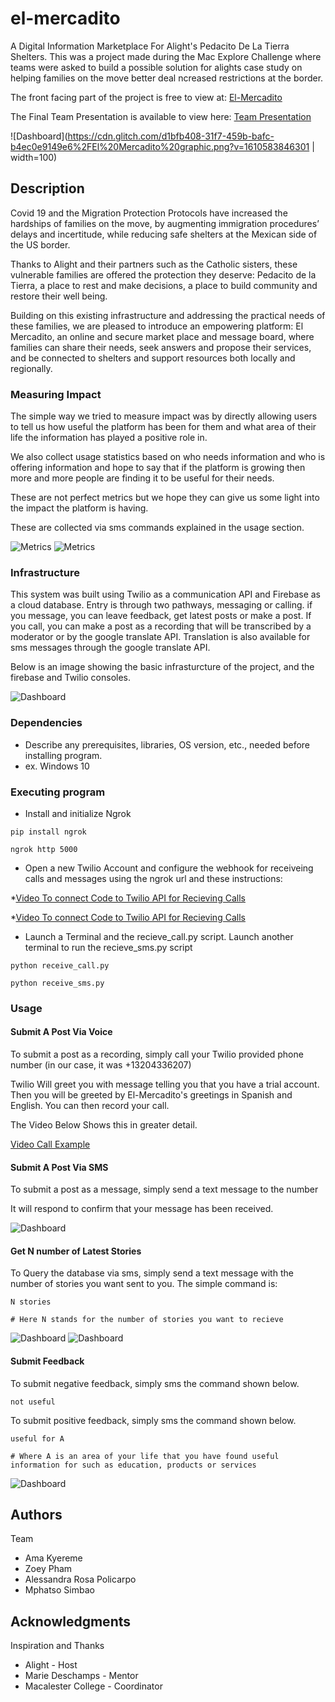 # el-mercadito
A Digital Information Marketplace For Alight's Pedacito De La Tierra Shelters. This was a project made during the Mac Explore Challenge where teams were asked to build a possible solution for alights case study on helping families on the move better deal ncreased restrictions at the border.

The front facing part of the project is free to view at: [El-Mercadito](https://el-mercadito.glitch.me/)

The Final Team Presentation is available to view here: [Team Presentation](https://drive.google.com/file/d/1Ua0eb7xrdso2DxTQuf0efCekHtPOofcD/view)

![Dashboard](https://cdn.glitch.com/d1bfb408-31f7-459b-bafc-b4ec0e9149e6%2FEl%20Mercadito%20graphic.png?v=1610583846301 | width=100)

## Description

Covid 19 and the Migration Protection Protocols have increased the hardships of families on the move, by augmenting immigration procedures’ delays and incertitude, while reducing safe shelters at the Mexican side of the US border.

Thanks to Alight and their partners such as the Catholic sisters, these vulnerable families are offered the protection they deserve: Pedacito de la Tierra, a place to rest and make decisions, a place to build community and restore their well being.

Building on this existing infrastructure and addressing the practical needs of these families, we are pleased to introduce an empowering platform: El Mercadito, an online and secure market place and message board, where families can share their needs, seek answers and propose their services, and be connected to shelters and support resources both locally and regionally.

### Measuring Impact

The simple way we tried to measure impact was by directly allowing users to tell us how useful the platform has been for them and what area of their life the information has played a positive role in.

We also collect usage statistics based on who needs information and who is offering information and hope to say that if the platform is growing then more and more people are finding it to be useful for their needs.

These are not perfect metrics but we hope they can give us some light into the impact the platform is having.

These are collected via sms commands explained in the usage section.

![Metrics](https://github.com/msimbao/el-mercadito/raw/main/Images/a.png)
![Metrics](https://github.com/msimbao/el-mercadito/raw/main/Images/b.png)

### Infrastructure

This system was built using Twilio as a communication API and Firebase as a cloud database. Entry is through two pathways, messaging or calling. if you message, you can leave feedback, get latest posts or make a post. If you call, you can make a post as a recording that will be transcribed by a moderator or by the google translate API. Translation is also available for sms messages through the google translate API. 

Below is an image showing the basic infrasturcture of the project, and the firebase and Twilio consoles.

![Dashboard](https://github.com/msimbao/el-mercadito/raw/main/Images/8.png)

### Dependencies

* Describe any prerequisites, libraries, OS version, etc., needed before installing program.
* ex. Windows 10

### Executing program

* Install and initialize Ngrok

```
pip install ngrok

ngrok http 5000
```

* Open a new Twilio Account and configure the webhook for receiveing calls and messages using the ngrok url and these instructions:

*[Video To connect Code to Twilio API for Recieving Calls](https://www.youtube.com/watch?v=-AChTCBoTUM)

*[Video To connect Code to Twilio API for Recieving Calls](https://www.youtube.com/watch?time_continue=102&v=cZeCz_QOoXw&feature=emb_title)

* Launch a Terminal and the recieve_call.py script. Launch another terminal to run the recieve_sms.py script

```
python receive_call.py

python receive_sms.py
```

### Usage

#### Submit A Post Via Voice

To submit a post as a recording, simply call your Twilio provided phone number (in our case, it was +13204336207)

Twilio Will greet you with message telling you that you have a trial account. Then you will be greeted by El-Mercadito's greetings in Spanish and English. You can then record your call. 

The Video Below Shows this in greater detail.

[Video Call Example](https://drive.google.com/file/d/1_qlhDhVv4N9j8cqz5YM7nRh03cxdx020/view?usp=sharing)

#### Submit A Post Via SMS

To submit a post as a message, simply send a text message to the number

It will respond to confirm that your message has been received.

![Dashboard](https://github.com/msimbao/el-mercadito/raw/main/Images/4.jpg)

#### Get N number of Latest Stories

To Query the database via sms, simply send a text message with the number of stories you want sent to you. The simple command is:

```
N stories

# Here N stands for the number of stories you want to recieve
```
![Dashboard](https://github.com/msimbao/el-mercadito/raw/main/Images/5.jpg)
![Dashboard](https://github.com/msimbao/el-mercadito/raw/main/Images/new6.jpg)

#### Submit Feedback

To submit negative feedback, simply sms the command shown below.

```
not useful

```

To submit positive feedback, simply sms the command shown below.

```
useful for A

# Where A is an area of your life that you have found useful information for such as education, products or services 
```

![Dashboard](https://github.com/msimbao/el-mercadito/raw/main/Images/7.jpg)

## Authors

Team 

* Ama Kyereme 
* Zoey Pham
* Alessandra Rosa Policarpo
* Mphatso Simbao

## Acknowledgments

Inspiration and Thanks

* Alight - Host
* Marie Deschamps - Mentor
* Macalester College - Coordinator

